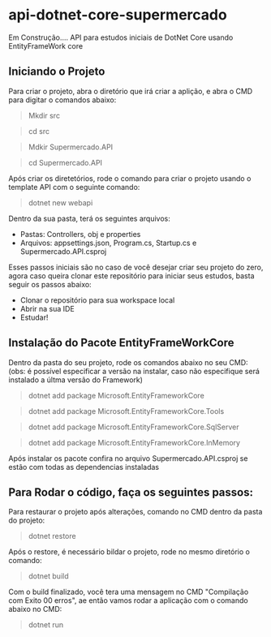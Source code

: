 # api-dotnet-core-supermercado
Em Construção.... API para estudos iniciais de DotNet Core usando EntityFrameWork core

## Iniciando o Projeto
Para criar o projeto, abra o diretório que irá criar a aplição, e abra o CMD para digitar o comandos abaixo:

> Mkdir src

> cd src

> Mdkir Supermercado.API

> cd Supermercado.API

Após criar os diretetórios, rode o comando para criar o projeto usando o template API com o seguinte comando:
> dotnet new webapi

Dentro da sua pasta, terá os seguintes arquivos:
 * Pastas: Controllers, obj e properties
 * Arquivos: appsettings.json, Program.cs, Startup.cs e Supermercado.API.csproj

 Esses passos iniciais são no caso de você desejar criar seu projeto do zero, agora caso queira clonar este repositório para iniciar seus estudos, basta seguir os passos abaixo:

 * Clonar o repositório para sua workspace local
 * Abrir na sua IDE
 * Estudar!

 ## Instalação do Pacote EntityFrameWorkCore

 Dentro da pasta do seu projeto, rode os comandos abaixo no seu CMD: (obs: é possível especificar a versão na instalar, caso não especifique será instalado a últma versão do Framework)

 > dotnet add package Microsoft.EntityFrameworkCore

 > dotnet add package Microsoft.EntityFrameworkCore.Tools

 > dotnet add package Microsoft.EntityFrameworkCore.SqlServer

 > dotnet add package Microsoft.EntityFrameworkCore.InMemory

 Após instalar os pacote confira no arquivo Supermercado.API.csproj se estão com todas as dependencias instaladas

 ## Para Rodar o código, faça os seguintes passos:

 Para restaurar o projeto após alterações, comando no CMD dentro da pasta do projeto:
 > dotnet restore

 Após o restore, é necessário bildar o projeto, rode no mesmo diretório o comando:
 > dotnet build

 Com o build finalizado, você tera uma mensagem no CMD "Compilação com Exito 00 erros", ae então vamos rodar a aplicação com o comando abaixo no CMD:
 > dotnet run
